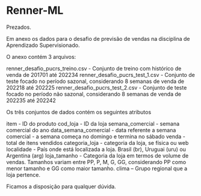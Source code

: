 # Renner-ML
Prezados.

Em anexo os dados para o  desafio de previsão de vendas na disciplina de Aprendizado Supervisionado.

O anexo contém 3 arquivos:

 

renner_desafio_pucrs_treino.csv - Conjunto de treino com histórico de venda de 201701 até 202234
renner_desafio_pucrs_test_1.csv - Conjunto de teste focado no período sazonal, considerando 8 semanas de venda de 202218 até 202225
renner_desafio_pucrs_test_2.csv - Conjunto de teste focado no período não sazonal, considerando 8 semanas de venda de 202235 até 202242
 

Os três conjuntos de dados contém os seguintes atributos

 

item - ID do produto
cod_loja - ID da loja
semana_comercial - semana comercial do ano
data_semana_comercial - data referente a semana comercial - a semana começa no domingo e termina no sábado
venda - total de itens vendidos
categoria_loja - categoria da loja, se física ou web
localidade - País onde está localizada a loja. Brasil (br), Uruguai (uru) ou Argentina (arg)
loja_tamanho - Categoria da loja em termos de volume de vendas. Tamanhos variam entre PP, P,  M, G, GG, considerando PP como menor tamanho e GG como maior tamanho.
clima – Grupo regional que a loja pertence.
 

Ficamos a disposição para qualquer dúvida.
